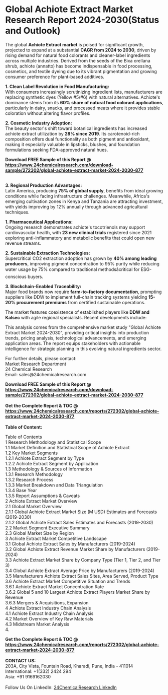 <h1>Global Achiote Extract Market Research Report 2024-2030(Status and Outlook)</h1><p>The global <strong>Achiote Extract market</strong> is poised for significant growth, projected to expand at a substantial <strong>CAGR from 2024 to 2030</strong>, driven by rising demand for natural food colorants and cleaner-label ingredients across multiple industries. Derived from the seeds of the Bixa orellana shrub, achiote (annatto) has become indispensable in food processing, cosmetics, and textile dyeing due to its vibrant pigmentation and growing consumer preference for plant-based additives.</p><p><strong>1. Clean Label Revolution in Food Manufacturing:</strong><br>
With consumers increasingly scrutinizing ingredient lists, manufacturers are replacing synthetic dyes (Yellow #5/#6) with natural alternatives. Achiote's dominance stems from its <strong>60% share of natural food colorant applications</strong>, particularly in dairy, snacks, and processed meats where it provides stable coloration without altering flavor profiles.</p><p><strong>2. Cosmetic Industry Adoption:</strong><br>
The beauty sector's shift toward botanical ingredients has increased achiote extract utilization by <strong>28% since 2019</strong>. Its carotenoid-rich composition offers dual functionality as both pigment and antioxidant, making it especially valuable in lipsticks, blushes, and foundation formulations seeking FDA-approved natural hues.</p><div><b>Download FREE Sample of this Report @ 
            <a href="https://www.24chemicalresearch.com/download-sample/272302/global-achiote-extract-market-2024-2030-877">
            https://www.24chemicalresearch.com/download-sample/272302/global-achiote-extract-market-2024-2030-877</a></b></div><br><p><strong>3. Regional Production Advantages:</strong><br>
Latin America, producing <strong>75% of global supply</strong>, benefits from ideal growing conditions while facing infrastructure challenges. Meanwhile, Africa's emerging cultivation zones in Kenya and Tanzania are attracting investment, with yields improving by 12% annually through advanced agricultural techniques.</p><p><strong>1. Pharmaceutical Applications:</strong><br>
Ongoing research demonstrates achiote's tocotrienols may support cardiovascular health, with <strong>23 new clinical trials</strong> registered since 2021 exploring anti-inflammatory and metabolic benefits that could open new revenue streams.</p><p><strong>2. Sustainable Extraction Technologies:</strong><br>
Supercritical CO2 extraction adoption has grown by <strong>40% among leading producers</strong>, improving pigment concentration to 95% purity while reducing water usage by 75% compared to traditional methodsâcritical for ESG-conscious buyers.</p><p><strong>3. Blockchain-Enabled Traceability:</strong><br>
Major food brands now require <strong>farm-to-factory documentation</strong>, prompting suppliers like DDW to implement full-chain tracking systems yielding <strong>15-20% procurement premiums</strong> from certified sustainable operations.</p><p>The market features coexistence of established players like <strong>DDW and Kalsec</strong> with agile regional specialists. Recent developments include:</p><p>This analysis comes from the comprehensive market study "Global Achiote Extract Market 2024-2030", providing critical insights into production trends, pricing analysis, technological advancements, and emerging application areas. The report equips stakeholders with actionable intelligence for strategic planning in this evolving natural ingredients sector.</p><p>For further details, please contact:<br>
Market Research Department<br>
24 Chemical Research<br>
Email: sales@24chemicalresearch.com</p><div><b>Download FREE Sample of this Report @ 
            <a href="https://www.24chemicalresearch.com/download-sample/272302/global-achiote-extract-market-2024-2030-877">
            https://www.24chemicalresearch.com/download-sample/272302/global-achiote-extract-market-2024-2030-877</a></b></div><br><div><b>Get the Complete Report & TOC @ 
            <a href="https://www.24chemicalresearch.com/reports/272302/global-achiote-extract-market-2024-2030-877">
            https://www.24chemicalresearch.com/reports/272302/global-achiote-extract-market-2024-2030-877</a></b></div><br>
            <b>Table of Content:</b><p>Table of Contents<br />
1 Research Methodology and Statistical Scope<br />
1.1 Market Definition and Statistical Scope of Achiote Extract<br />
1.2 Key Market Segments<br />
1.2.1 Achiote Extract Segment by Type<br />
1.2.2 Achiote Extract Segment by Application<br />
1.3 Methodology & Sources of Information<br />
1.3.1 Research Methodology<br />
1.3.2 Research Process<br />
1.3.3 Market Breakdown and Data Triangulation<br />
1.3.4 Base Year<br />
1.3.5 Report Assumptions & Caveats<br />
2 Achiote Extract Market Overview<br />
2.1 Global Market Overview<br />
2.1.1 Global Achiote Extract Market Size (M USD) Estimates and Forecasts (2019-2030)<br />
2.1.2 Global Achiote Extract Sales Estimates and Forecasts (2019-2030)<br />
2.2 Market Segment Executive Summary<br />
2.3 Global Market Size by Region<br />
3 Achiote Extract Market Competitive Landscape<br />
3.1 Global Achiote Extract Sales by Manufacturers (2019-2024)<br />
3.2 Global Achiote Extract Revenue Market Share by Manufacturers (2019-2024)<br />
3.3 Achiote Extract Market Share by Company Type (Tier 1, Tier 2, and Tier 3)<br />
3.4 Global Achiote Extract Average Price by Manufacturers (2019-2024)<br />
3.5 Manufacturers Achiote Extract Sales Sites, Area Served, Product Type<br />
3.6 Achiote Extract Market Competitive Situation and Trends<br />
3.6.1 Achiote Extract Market Concentration Rate<br />
3.6.2 Global 5 and 10 Largest Achiote Extract Players Market Share by Revenue<br />
3.6.3 Mergers & Acquisitions, Expansion<br />
4 Achiote Extract Industry Chain Analysis<br />
4.1 Achiote Extract Industry Chain Analysis<br />
4.2 Market Overview of Key Raw Materials<br />
4.3 Midstream Market Analysis<br />
4.</p><div><b>Get the Complete Report & TOC @ 
            <a href="https://www.24chemicalresearch.com/reports/272302/global-achiote-extract-market-2024-2030-877">
            https://www.24chemicalresearch.com/reports/272302/global-achiote-extract-market-2024-2030-877</a></b></div><br><b>CONTACT US:</b><br>
            203A, City Vista, Fountain Road, Kharadi, Pune, India - 411014<br>
            International: +1(332) 2424 294<br>
            Asia: +91 9169162030 <br><br>
            Follow Us On LinkedIn: <a href="https://www.linkedin.com/company/24chemicalresearch/">24ChemicalResearch LinkedIn</a>